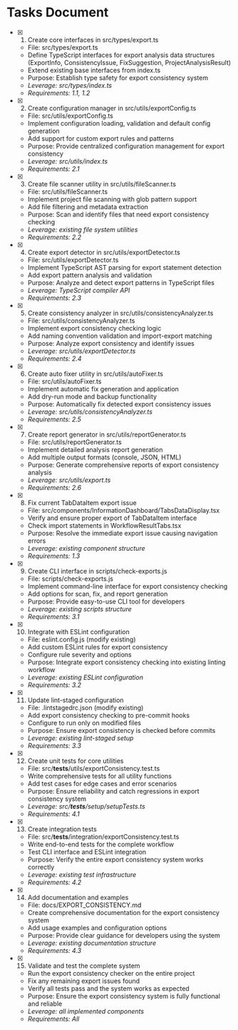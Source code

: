 # Tasks Document

- [x] 1. Create core interfaces in src/types/export.ts
  - File: src/types/export.ts
  - Define TypeScript interfaces for export analysis data structures (ExportInfo, ConsistencyIssue, FixSuggestion, ProjectAnalysisResult)
  - Extend existing base interfaces from index.ts
  - Purpose: Establish type safety for export consistency system
  - _Leverage: src/types/index.ts_
  - _Requirements: 1.1, 1.2_

- [x] 2. Create configuration manager in src/utils/exportConfig.ts
  - File: src/utils/exportConfig.ts
  - Implement configuration loading, validation and default config generation
  - Add support for custom export rules and patterns
  - Purpose: Provide centralized configuration management for export consistency
  - _Leverage: src/utils/index.ts_
  - _Requirements: 2.1_

- [x] 3. Create file scanner utility in src/utils/fileScanner.ts
  - File: src/utils/fileScanner.ts
  - Implement project file scanning with glob pattern support
  - Add file filtering and metadata extraction
  - Purpose: Scan and identify files that need export consistency checking
  - _Leverage: existing file system utilities_
  - _Requirements: 2.2_

- [x] 4. Create export detector in src/utils/exportDetector.ts
  - File: src/utils/exportDetector.ts
  - Implement TypeScript AST parsing for export statement detection
  - Add export pattern analysis and validation
  - Purpose: Analyze and detect export patterns in TypeScript files
  - _Leverage: TypeScript compiler API_
  - _Requirements: 2.3_

- [x] 5. Create consistency analyzer in src/utils/consistencyAnalyzer.ts
  - File: src/utils/consistencyAnalyzer.ts
  - Implement export consistency checking logic
  - Add naming convention validation and import-export matching
  - Purpose: Analyze export consistency and identify issues
  - _Leverage: src/utils/exportDetector.ts_
  - _Requirements: 2.4_

- [x] 6. Create auto fixer utility in src/utils/autoFixer.ts
  - File: src/utils/autoFixer.ts
  - Implement automatic fix generation and application
  - Add dry-run mode and backup functionality
  - Purpose: Automatically fix detected export consistency issues
  - _Leverage: src/utils/consistencyAnalyzer.ts_
  - _Requirements: 2.5_

- [x] 7. Create report generator in src/utils/reportGenerator.ts
  - File: src/utils/reportGenerator.ts
  - Implement detailed analysis report generation
  - Add multiple output formats (console, JSON, HTML)
  - Purpose: Generate comprehensive reports of export consistency analysis
  - _Leverage: src/utils/export.ts_
  - _Requirements: 2.6_

- [x] 8. Fix current TabDataItem export issue
  - File: src/components/InformationDashboard/TabsDataDisplay.tsx
  - Verify and ensure proper export of TabDataItem interface
  - Check import statements in WorkflowResultTabs.tsx
  - Purpose: Resolve the immediate export issue causing navigation errors
  - _Leverage: existing component structure_
  - _Requirements: 1.3_

- [x] 9. Create CLI interface in scripts/check-exports.js
  - File: scripts/check-exports.js
  - Implement command-line interface for export consistency checking
  - Add options for scan, fix, and report generation
  - Purpose: Provide easy-to-use CLI tool for developers
  - _Leverage: existing scripts structure_
  - _Requirements: 3.1_

- [x] 10. Integrate with ESLint configuration
  - File: eslint.config.js (modify existing)
  - Add custom ESLint rules for export consistency
  - Configure rule severity and options
  - Purpose: Integrate export consistency checking into existing linting workflow
  - _Leverage: existing ESLint configuration_
  - _Requirements: 3.2_

- [x] 11. Update lint-staged configuration
  - File: .lintstagedrc.json (modify existing)
  - Add export consistency checking to pre-commit hooks
  - Configure to run only on modified files
  - Purpose: Ensure export consistency is checked before commits
  - _Leverage: existing lint-staged setup_
  - _Requirements: 3.3_

- [x] 12. Create unit tests for core utilities
  - File: src/__tests__/utils/exportConsistency.test.ts
  - Write comprehensive tests for all utility functions
  - Add test cases for edge cases and error scenarios
  - Purpose: Ensure reliability and catch regressions in export consistency system
  - _Leverage: src/__tests__/setup/setupTests.ts_
  - _Requirements: 4.1_

- [x] 13. Create integration tests
  - File: src/__tests__/integration/exportConsistency.test.ts
  - Write end-to-end tests for the complete workflow
  - Test CLI interface and ESLint integration
  - Purpose: Verify the entire export consistency system works correctly
  - _Leverage: existing test infrastructure_
  - _Requirements: 4.2_

- [x] 14. Add documentation and examples
  - File: docs/EXPORT_CONSISTENCY.md
  - Create comprehensive documentation for the export consistency system
  - Add usage examples and configuration options
  - Purpose: Provide clear guidance for developers using the system
  - _Leverage: existing documentation structure_
  - _Requirements: 4.3_

- [x] 15. Validate and test the complete system
  - Run the export consistency checker on the entire project
  - Fix any remaining export issues found
  - Verify all tests pass and the system works as expected
  - Purpose: Ensure the export consistency system is fully functional and reliable
  - _Leverage: all implemented components_
  - _Requirements: All_